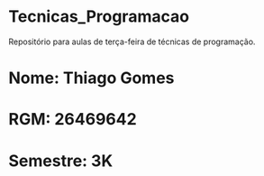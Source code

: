 # Tecnicas_Programacao
Repositório para aulas de terça-feira de técnicas de programação.
# Nome: Thiago Gomes
# RGM: 26469642
# Semestre: 3K
